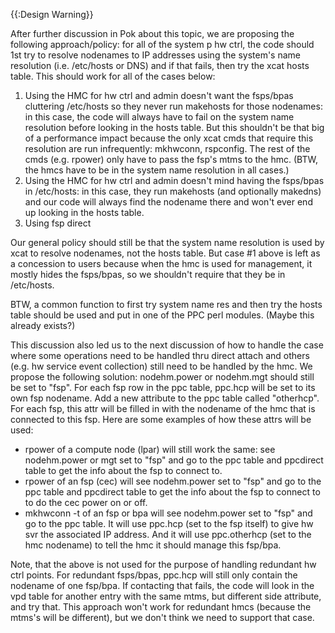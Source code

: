{{:Design Warning}} 

After further discussion in Pok about this topic, we are proposing the following approach/policy: for all of the system p hw ctrl, the code should 1st try to resolve nodenames to IP addresses using the system's name resolution (i.e. /etc/hosts or DNS) and if that fails, then try the xcat hosts table. This should work for all of the cases below: 

  1. Using the HMC for hw ctrl and admin doesn't want the fsps/bpas cluttering /etc/hosts so they never run makehosts for those nodenames: in this case, the code will always have to fail on the system name resolution before looking in the hosts table. But this shouldn't be that big of a performance impact because the only xcat cmds that require this resolution are run infrequently: mkhwconn, rspconfig. The rest of the cmds (e.g. rpower) only have to pass the fsp's mtms to the hmc. (BTW, the hmcs have to be in the system name resolution in all cases.) 
  2. Using the HMC for hw ctrl and admin doesn't mind having the fsps/bpas in /etc/hosts: in this case, they run makehosts (and optionally makedns) and our code will always find the nodename there and won't ever end up looking in the hosts table. 
  3. Using fsp direct 

Our general policy should still be that the system name resolution is used by xcat to resolve nodenames, not the hosts table. But case #1 above is left as a concession to users because when the hmc is used for management, it mostly hides the fsps/bpas, so we shouldn't require that they be in /etc/hosts. 

BTW, a common function to first try system name res and then try the hosts table should be used and put in one of the PPC perl modules. (Maybe this already exists?) 

This discussion also led us to the next discussion of how to handle the case where some operations need to be handled thru direct attach and others (e.g. hw service event collection) still need to be handled by the hmc. We propose the following solution: nodehm.power or nodehm.mgt should still be set to "fsp". For each fsp row in the ppc table, ppc.hcp will be set to its own fsp nodename. Add a new attribute to the ppc table called "otherhcp". For each fsp, this attr will be filled in with the nodename of the hmc that is connected to this fsp. Here are some examples of how these attrs will be used: 

  * rpower of a compute node (lpar) will still work the same: see nodehm.power or mgt set to "fsp" and go to the ppc table and ppcdirect table to get the info about the fsp to connect to. 
  * rpower of an fsp (cec) will see nodehm.power set to "fsp" and go to the ppc table and ppcdirect table to get the info about the fsp to connect to to do the cec power on or off. 
  * mkhwconn -t of an fsp or bpa will see nodehm.power set to "fsp" and go to the ppc table. It will use ppc.hcp (set to the fsp itself) to give hw svr the associated IP address. And it will use ppc.otherhcp (set to the hmc nodename) to tell the hmc it should manage this fsp/bpa. 

Note, that the above is not used for the purpose of handling redundant hw ctrl points. For redundant fsps/bpas, ppc.hcp will still only contain the nodename of one fsp/bpa. If contacting that fails, the code will look in the vpd table for another entry with the same mtms, but different side attribute, and try that. This approach won't work for redundant hmcs (because the mtms's will be different), but we don't think we need to support that case. 
